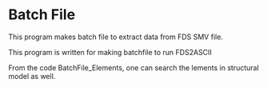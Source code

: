 # Batch File
This program makes batch file to extract data from FDS SMV file. 

This program is written for making batchfile to run FDS2ASCII

From the code BatchFile_Elements, one can search the lements in structural model as well. 